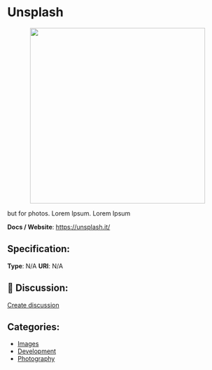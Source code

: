 # Unsplash
<p align="center">
    <img width="400" src="https://raw.githubusercontent.com/apis-list/apis-list/main/apis/unsplash/logo_256x256.png" />
</p>

but for photos.  Lorem Ipsum. Lorem Ipsum

**Docs / Website**: https://unsplash.it/

## Specification:
**Type**:  N/A 
**URI**:  N/A 

## 💬 Discussion:
[Create discussion](https://github.com/apis-list/apis-list/discussions/new)

## Categories:
- [Images](https://github.com/apis-list/apis-list#images)
- [Development](https://github.com/apis-list/apis-list#development)
- [Photography](https://github.com/apis-list/apis-list#photography)



